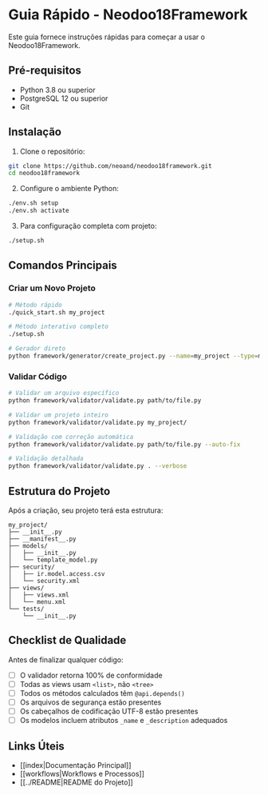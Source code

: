 # Guia Rápido - Neodoo18Framework

Este guia fornece instruções rápidas para começar a usar o Neodoo18Framework.

## Pré-requisitos

- Python 3.8 ou superior
- PostgreSQL 12 ou superior
- Git

## Instalação

1. Clone o repositório:

```bash
git clone https://github.com/neoand/neodoo18framework.git
cd neodoo18framework
```

2. Configure o ambiente Python:

```bash
./env.sh setup
./env.sh activate
```

3. Para configuração completa com projeto:

```bash
./setup.sh
```

## Comandos Principais

### Criar um Novo Projeto

```bash
# Método rápido
./quick_start.sh my_project

# Método interativo completo
./setup.sh

# Gerador direto
python framework/generator/create_project.py --name=my_project --type=minimal
```

### Validar Código

```bash
# Validar um arquivo específico
python framework/validator/validate.py path/to/file.py

# Validar um projeto inteiro
python framework/validator/validate.py my_project/

# Validação com correção automática
python framework/validator/validate.py path/to/file.py --auto-fix

# Validação detalhada
python framework/validator/validate.py . --verbose
```

## Estrutura do Projeto

Após a criação, seu projeto terá esta estrutura:

```
my_project/
├── __init__.py
├── __manifest__.py
├── models/
│   ├── __init__.py
│   └── template_model.py
├── security/
│   ├── ir.model.access.csv
│   └── security.xml
├── views/
│   ├── views.xml
│   └── menu.xml
└── tests/
    └── __init__.py
```

## Checklist de Qualidade

Antes de finalizar qualquer código:

- [ ] O validador retorna 100% de conformidade
- [ ] Todas as views usam `<list>`, não `<tree>`
- [ ] Todos os métodos calculados têm `@api.depends()`
- [ ] Os arquivos de segurança estão presentes
- [ ] Os cabeçalhos de codificação UTF-8 estão presentes
- [ ] Os modelos incluem atributos `_name` e `_description` adequados

## Links Úteis

- [[index|Documentação Principal]]
- [[workflows|Workflows e Processos]]
- [[../README|README do Projeto]]